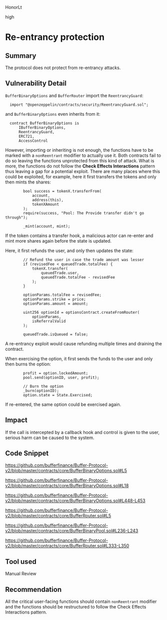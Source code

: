 HonorLt

high

# Re-entrancy protection

## Summary
The protocol does not protect from re-entrancy attacks.

## Vulnerability Detail
```BufferBinaryOptions``` and ```BufferRouter``` import the ```ReentrancyGuard```:
```solidity
  import "@openzeppelin/contracts/security/ReentrancyGuard.sol";
```
and ```BufferBinaryOptions``` even inherits from it:
```solidity
  contract BufferBinaryOptions is
      IBufferBinaryOptions,
      ReentrancyGuard,
      ERC721,
      AccessControl
```
However, importing or inheriting is not enough, the functions have to be marked with a ```nonReentrant``` modifier to actually use it.
Both contracts fail to do so leaving the functions unprotected from this kind of attack.
What is more, the functions do not follow the **Check Effects Interactions** pattern thus leaving a gap for a potential exploit. There are many places where this could be exploited, for example, here it first transfers the tokens and only then mints the shares:
```solidity
        bool success = tokenX.transferFrom(
            account,
            address(this),
            tokenXAmount
        );
        require(success, "Pool: The Provide transfer didn't go through");

        _mint(account, mint);
```
If the token contains a transfer hook, a malicious actor can re-enter and mint more shares again before the state is updated.

Here, it first refunds the user, and only then updates the state:
```solidity
        // Refund the user in case the trade amount was lesser
        if (revisedFee < queuedTrade.totalFee) {
            tokenX.transfer(
                queuedTrade.user,
                queuedTrade.totalFee - revisedFee
            );
        }

        optionParams.totalFee = revisedFee;
        optionParams.strike = price;
        optionParams.amount = amount;

        uint256 optionId = optionsContract.createFromRouter(
            optionParams,
            isReferralValid
        );

        queuedTrade.isQueued = false;
```
A re-entrancy exploit would cause refunding multiple times and draining the contract.

When exercising the option, it first sends the funds to the user and only then burns the option:
```solidity
        profit = option.lockedAmount;
        pool.send(optionID, user, profit);

        // Burn the option
        _burn(optionID);
        option.state = State.Exercised;
```
If re-entered, the same option could be exercised again.

## Impact
If the call is intercepted by a callback hook and control is given to the user, serious harm can be caused to the system.

## Code Snippet

https://github.com/bufferfinance/Buffer-Protocol-v2/blob/master/contracts/core/BufferBinaryOptions.sol#L5

https://github.com/bufferfinance/Buffer-Protocol-v2/blob/master/contracts/core/BufferBinaryOptions.sol#L18

https://github.com/bufferfinance/Buffer-Protocol-v2/blob/master/contracts/core/BufferBinaryOptions.sol#L448-L453

https://github.com/bufferfinance/Buffer-Protocol-v2/blob/master/contracts/core/BufferRouter.sol#L5

https://github.com/bufferfinance/Buffer-Protocol-v2/blob/master/contracts/core/BufferBinaryPool.sol#L236-L243

https://github.com/bufferfinance/Buffer-Protocol-v2/blob/master/contracts/core/BufferRouter.sol#L333-L350

## Tool used

Manual Review

## Recommendation
All the critical user-facing functions should contain ```nonReentrant``` modifier and the functions should be restructured to follow the Check Effects Interactions pattern.
